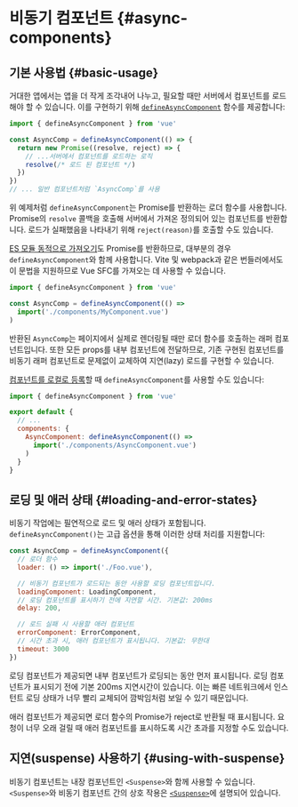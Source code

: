 # 비동기 컴포넌트 {#async-components}

## 기본 사용법 {#basic-usage}

거대한 앱에서는 앱을 더 작게 조각내어 나누고, 필요할 때만 서버에서 컴포넌트를 로드해야 할 수 있습니다.
이를 구현하기 위해 [`defineAsyncComponent`](/api/general.html#defineasynccomponent) 함수를 제공합니다:

```js
import { defineAsyncComponent } from 'vue'

const AsyncComp = defineAsyncComponent(() => {
  return new Promise((resolve, reject) => {
    // ...서버에서 컴포넌트를 로드하는 로직
    resolve(/* 로드 된 컴포넌트 */)
  })
})
// ... 일반 컴포넌트처럼 `AsyncComp`를 사용 
```

위 예제처럼 `defineAsyncComponent`는 Promise를 반환하는 로더 함수를 사용합니다.
Promise의 `resolve` 콜백을 호출해 서버에서 가져온 정의되어 있는 컴포넌트를 반환합니다.
로드가 실패했음을 나타내기 위해 `reject(reason)`를 호출할 수도 있습니다.

[ES 모듈 동적으로 가져오기](https://developer.mozilla.org/en-US/docs/Web/JavaScript/Reference/Statements/import#dynamic_imports)도 Promise를 반환하므로, 대부분의 경우 `defineAsyncComponent`와 함께 사용합니다.
Vite 및 webpack과 같은 번들러에서도 이 문법을 지원하므로 Vue SFC를 가져오는 데 사용할 수 있습니다.

```js
import { defineAsyncComponent } from 'vue'

const AsyncComp = defineAsyncComponent(() =>
  import('./components/MyComponent.vue')
)
```

반환된 `AsyncComp`는 페이지에서 실제로 렌더링될 때만 로더 함수를 호출하는 래퍼 컴포넌트입니다.
또한 모든 props를 내부 컴포넌트에 전달하므로, 기존 구현된 컴포넌트를 비동기 래퍼 컴포넌트로 문제없이 교체하여 지연(lazy) 로드를 구현할 수 있습니다.

<div class="options-api">

[컴포넌트를 로컬로 등록](/guide/components/registration.html#로컬-등록)할 때 `defineAsyncComponent`를 사용할 수도 있습니다:

```js
import { defineAsyncComponent } from 'vue'

export default {
  // ...
  components: {
    AsyncComponent: defineAsyncComponent(() =>
      import('./components/AsyncComponent.vue')
    )
  }
}
```

</div>

## 로딩 및 애러 상태 {#loading-and-error-states}

비동기 작업에는 필연적으로 로드 및 애러 상태가 포함됩니다.
`defineAsyncComponent()`는 고급 옵션을 통해 이러한 상태 처리를 지원합니다:

```js
const AsyncComp = defineAsyncComponent({
  // 로더 함수
  loader: () => import('./Foo.vue'),

  // 비동기 컴포넌트가 로드되는 동안 사용할 로딩 컴포넌트입니다.
  loadingComponent: LoadingComponent,
  // 로딩 컴포넌트를 표시하기 전에 지연할 시간. 기본값: 200ms
  delay: 200,

  // 로드 실패 시 사용할 애러 컴포넌트
  errorComponent: ErrorComponent,
  // 시간 초과 시, 애러 컴포넌트가 표시됩니다. 기본값: 무한대
  timeout: 3000
})
```

로딩 컴포넌트가 제공되면 내부 컴포넌트가 로딩되는 동안 먼저 표시됩니다.
로딩 컴포넌트가 표시되기 전에 기본 200ms 지연시간이 있습니다.
이는 빠른 네트워크에서 인스턴트 로딩 상태가 너무 빨리 교체되어 깜박임처럼 보일 수 있기 때문입니다.

애러 컴포넌트가 제공되면 로더 함수의 Promise가 reject로 반환될 때 표시됩니다.
요청이 너무 오래 걸릴 때 애러 컴포넌트를 표시하도록 시간 초과를 지정할 수도 있습니다.

## 지연(suspense) 사용하기 {#using-with-suspense}

비동기 컴포넌트는 내장 컴포넌트인 `<Suspense>`와 함께 사용할 수 있습니다.
`<Suspense>`와 비동기 컴포넌트 간의 상호 작용은 [`<Suspense>`](/guide/built-ins/suspense.html)에 설명되어 있습니다.
